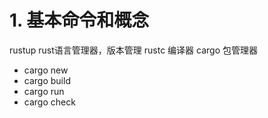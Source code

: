 
# 1. 基本命令和概念

rustup rust语言管理器，版本管理
rustc 编译器
cargo 包管理器
 * cargo new
 * cargo build 
 * cargo run
 * cargo check